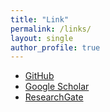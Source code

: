 ```yaml
---
title: "Link"
permalink: /links/
layout: single
author_profile: true
---
```


- [GitHub](https://github.com/jeffreynt1)  
- [Google Scholar](#)  
- [ResearchGate](#)
